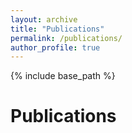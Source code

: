 ```yaml
---
layout: archive
title: "Publications"
permalink: /publications/
author_profile: true
---
```


{% include base_path %}

Publications
======




